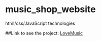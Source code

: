 # music_shop_website
html/css/JavaScript technologies

##Link to see the project:
[LoveMusic](https://cat26.github.io/music_shop_website/index.html/)

